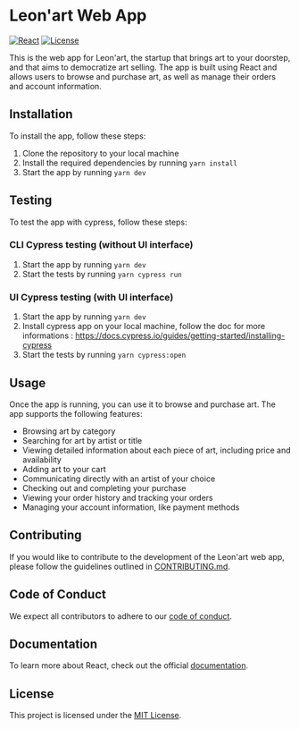 # Leon'art Web App

[![React](https://img.shields.io/badge/React-v17.0.2-blue.svg)](https://reactjs.org/)
[![License](https://img.shields.io/badge/license-MIT-blue.svg)](https://opensource.org/licenses/MIT)

This is the web app for Leon'art, the startup that brings art to your doorstep, and that aims to democratize art selling. The app is built using React and allows users to browse and purchase art, as well as manage their orders and account information.

## Installation

To install the app, follow these steps:

1. Clone the repository to your local machine
2. Install the required dependencies by running `yarn install`
3. Start the app by running `yarn dev`


## Testing

To test the app with cypress, follow these steps:

### CLI Cypress testing (without UI interface)

1. Start the app by running `yarn dev`
2. Start the tests by running `yarn cypress run`

### UI Cypress testing (with UI interface)

1. Start the app by running `yarn dev`
2. Install cypress app on your local machine, follow the doc for more informations : https://docs.cypress.io/guides/getting-started/installing-cypress
3. Start the tests by running `yarn cypress:open`

## Usage

Once the app is running, you can use it to browse and purchase art. The app supports the following features:

- Browsing art by category
- Searching for art by artist or title
- Viewing detailed information about each piece of art, including price and availability
- Adding art to your cart
- Communicating directly with an artist of your choice
- Checking out and completing your purchase
- Viewing your order history and tracking your orders
- Managing your account information, like payment methods

## Contributing

If you would like to contribute to the development of the Leon'art web app, please follow the guidelines outlined in [CONTRIBUTING.md](https://github.com/Leon-Art-EIP/.github/blob/main/CONTRIBUTING.md).

## Code of Conduct

We expect all contributors to adhere to our [code of conduct](https://github.com/Leon-Art-EIP/.github/blob/main/CODE_OF_CONDUCT.md).

## Documentation

To learn more about React, check out the official [documentation](https://reactjs.org/docs/getting-started.html).

## License

This project is licensed under the [MIT License](https://opensource.org/licenses/MIT).
